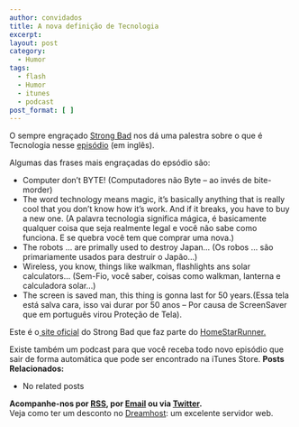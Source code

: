 ```yaml
---
author: convidados
title: A nova definição de Tecnologia
excerpt:
layout: post
category:
  - Humor
tags:
  - flash
  - Humor
  - itunes
  - podcast
post_format: [ ]
---
```

O sempre engraçado [Strong Bad][1] nos dá uma palestra sobre o que é Tecnologia nesse [episódio][2] (em inglês).

Algumas das frases mais engraçadas do epsódio são:

*   Computer don’t BYTE! (Computadores não Byte – ao invés de bite-morder)
*   The word technology means magic, it’s basically anything that is really cool that you don’t know how it’s work. And if it breaks, you have to buy a new one. (A palavra tecnologia significa mágica, é basicamente qualquer coisa que seja realmente legal e você não sabe como funciona. E se quebra você tem que comprar uma nova.)
*   The robots … are primally used to destroy Japan… (Os robos … são primariamente usados para destruir o Japão…)
*   Wireless, you know, things like walkman, flashlights ans solar calculators… (Sem-Fio, você saber, coisas como walkman, lanterna e calculadora solar…)
*   The screen is saved man, this thing is gonna last for 50 years.(Essa tela está salva cara, isso vai durar por 50 anos – Por causa de ScreenSaver que em português virou Proteção de Tela).

Este é o[ site oficial][3] do Strong Bad que faz parte do [HomeStarRunner.][4]

Existe também um podcast para que você receba todo novo episódio que sair de forma automática que pode ser encontrado na iTunes Store. 
**Posts Relacionados:** 
*   No related posts









**Acompanhe-nos por [ RSS][6], por [Email][7] ou via [Twitter][8].**  
Veja como ter um desconto no [Dreamhost][9]: um excelente servidor web.

 [1]: http://en.wikipedia.org/wiki/Strong_Bad "Strong Bad na Wikipedia"
 [2]: http://www.homestarrunner.com/sbemail143.html "Technology"
 [3]: http://www.homestarrunner.com/ "HomeStarRunner"
 [4]: http://en.wikipedia.org/wiki/Homestarrunner "HomeStarRunner na Wikipedia"
 [5]: https://twitter.com/share
 [6]: http://feeds.feedburner.com/VidaGeek
 [7]: http://feedburner.google.com/fb/a/mailverify?uri=VidaGeek&loc=pt_BR
 [8]: http://twitter.com/blogvidageek
 [9]: http://vidageek.net/dreamhost/
